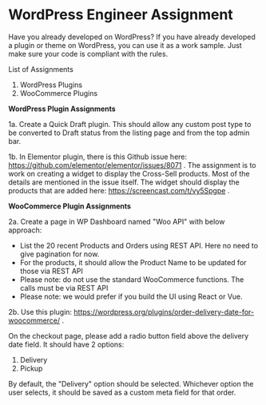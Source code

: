 # WordPress Engineer Assignment

Have you already developed on WordPress? If you have already developed a plugin or theme on WordPress, you can use it as a work sample. Just make sure your code is compliant with the rules.

List of Assignments

1. WordPress Plugins
2. WooCommerce Plugins

<strong>WordPress Plugin Assignments</strong>

1a. Create a Quick Draft plugin. This should allow any custom post type to be converted to Draft status from the listing page and from the top admin bar.


1b. In Elementor plugin, there is this Github issue here: https://github.com/elementor/elementor/issues/8071 . The assignment is to work on creating a widget to display the Cross-Sell products. Most of the details are mentioned in the issue itself. The widget should display the products that are added here: https://screencast.com/t/vy5Spgpe . 


<strong>WooCommerce Plugin Assignments</strong>

2a. Create a page in WP Dashboard named "Woo API" with below approach:

 - List the 20 recent Products and Orders using REST API. Here no need to give pagination for now.
 - For the products, it should allow the Product Name to be updated for those via REST API 
 - Please note: do not use the standard WooCommerce functions. The calls must be via REST API
 - Please note: we would prefer if you build the UI using React or Vue.
 
 

2b. Use this plugin: https://wordpress.org/plugins/order-delivery-date-for-woocommerce/ . 

On the checkout page, please add a radio button field above the delivery date field. It should have 2 options: 

1. Delivery
2. Pickup

By default, the "Delivery" option should be selected. Whichever option the user selects, it should be saved as a custom meta field for that order.
